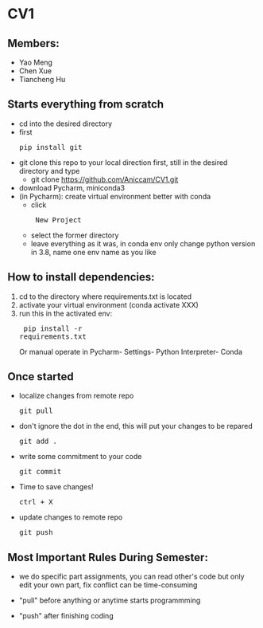 # CV1

## Members:
- Yao Meng
- Chen Xue
- Tiancheng Hu

## Starts everything from scratch
- cd into the desired directory
- first <pre>pip install git </prep>
- git clone this repo to your local direction first, still in the desired directory and type
  - <prep>git clone https://github.com/Aniccam/CV1.git </prep>
- download Pycharm, miniconda3
- (in Pycharm): create virtual environment better with conda
  - click <pre> New Project </pre>
  - select the former directory
  - leave everything as it was, in conda env only change python version in 3.8, name one env name as you like
                
## How to install dependencies:
1. cd to the directory where requirements.txt is located
2. activate your virtual environment (conda activate XXX)
3. run this in the activated env: <pre> pip install -r requirements.txt</pre>
Or manual operate in Pycharm- Settings- Python Interpreter- Conda


## Once started  
- localize changes from remote repo  <pre>git pull </pre>                 
- don't ignore the dot in the end, this will put your changes to be repared <pre>git add . </pre>                 
- write some commitment to your code <pre>git commit </pre>               
- Time to save changes! <pre>ctrl + X </pre>                
- update changes to remote repo <pre>git push </pre>  


## Most Important Rules During Semester:
- we do specific part assignments, you can read other's code but only edit your own part, fix conflict can be time-consuming 

- "pull" before anything or anytime starts programmming 

- "push" after finishing coding 

